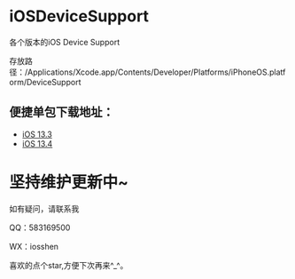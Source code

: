 # iOSDeviceSupport
各个版本的iOS Device Support

存放路径：/Applications/Xcode.app/Contents/Developer/Platforms/iPhoneOS.platform/DeviceSupport

## 便捷单包下载地址：

* [iOS 13.3](https://gitee.com/ios_shen/iOSDeviceSupport/raw/master/13.3.zip)
* [iOS 13.4](https://gitee.com/ios_shen/iOSDeviceSupport/raw/master/13.4.zip)


# 坚持维护更新中~

如有疑问，请联系我

QQ：583169500

WX：iosshen

喜欢的点个star,方便下次再来^_^。


